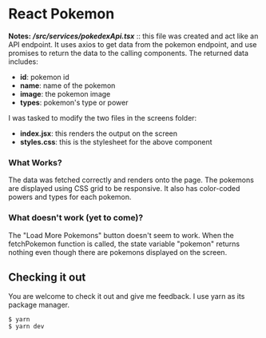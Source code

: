 # React Pokemon

**Notes:**
**_/src/services/pokedexApi.tsx_** :: this file was created and act like an API endpoint. It uses axios to get data from the pokemon endpoint, and use promises to return the data to the calling components. The returned data includes:

- **id**: pokemon id
- **name**: name of the pokemon
- **image**: the pokemon image
- **types**: pokemon's type or power

I was tasked to modify the two files in the screens folder:

- **index.jsx**: this renders the output on the screen
- **styles.css**: this is the stylesheet for the above component

### What Works?

The data was fetched correctly and renders onto the page. The pokemons are displayed using CSS grid to be responsive. It also has color-coded powers and types for each pokemon.

### What doesn't work (yet to come)?

The "Load More Pokemons" button doesn't seem to work. When the fetchPokemon function is called, the state variable "pokemon" returns nothing even though there are pokemons displayed on the screen.

## Checking it out

You are welcome to check it out and give me feedback. I use yarn as its package manager.

    $ yarn
    $ yarn dev
